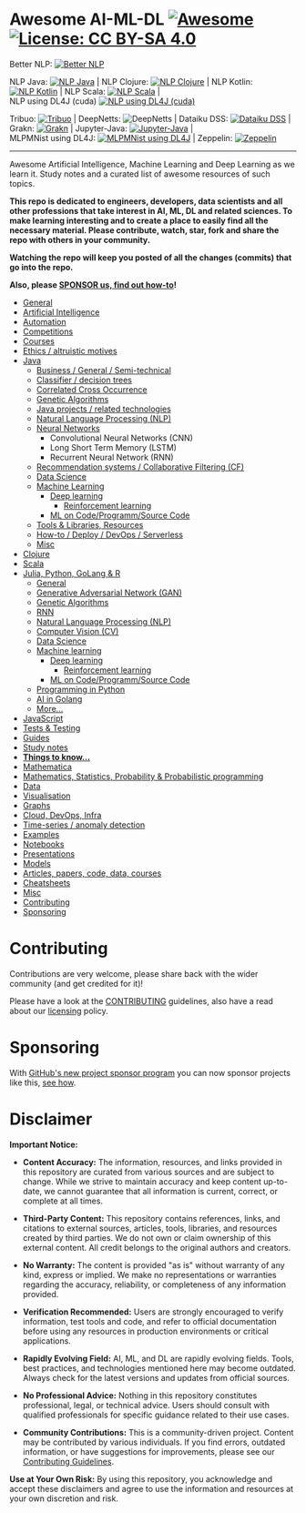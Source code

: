 # Awesome AI-ML-DL [![Awesome](https://awesome.re/badge.svg)](https://awesome.re) [![License: CC BY-SA 4.0](https://img.shields.io/badge/License-CC%20BY--SA%204.0-lightgrey.svg)](https://creativecommons.org/licenses/by-sa/4.0/)

Better NLP: [![Better NLP](https://img.shields.io/docker/pulls/neomatrix369/better-nlp.svg)](https://hub.docker.com/r/neomatrix369/better-nlp) 

NLP Java: [![NLP Java](https://img.shields.io/docker/pulls/neomatrix369/nlp-java.svg)](https://hub.docker.com/r/neomatrix369/nlp-java) | NLP Clojure: [![NLP Clojure](https://img.shields.io/docker/pulls/neomatrix369/nlp-clojure.svg)](https://hub.docker.com/r/neomatrix369/nlp-clojure) | NLP Kotlin: [![NLP Kotlin](https://img.shields.io/docker/pulls/neomatrix369/nlp-kotlin.svg)](https://hub.docker.com/r/neomatrix369/nlp-kotlin) | NLP Scala: [![NLP Scala](https://img.shields.io/docker/pulls/neomatrix369/nlp-scala.svg)](https://hub.docker.com/r/neomatrix369/nlp-scala) | <br/>
NLP using DL4J (cuda) [![NLP using DL4J (cuda)](https://img.shields.io/docker/pulls/neomatrix369/dl4j-nlp-cuda.svg)](https://hub.docker.com/r/neomatrix369/dl4j-nlp-cuda)


Tribuo: [![Tribuo](https://img.shields.io/docker/pulls/neomatrix369/tribuo.svg)](https://hub.docker.com/r/neomatrix369/tribuo) | DeepNetts: ![DeepNetts](https://img.shields.io/docker/pulls/neomatrix369/deepnetts.svg) | Dataiku DSS: [![Dataiku DSS](https://img.shields.io/docker/pulls/neomatrix369/dataiku-dss.svg)](https://hub.docker.com/r/neomatrix369/dataiku-dss) | Grakn: [![Grakn](https://img.shields.io/docker/pulls/neomatrix369/grakn.svg)](https://hub.docker.com/r/neomatrix369/grakn) | Jupyter-Java: [![Jupyter-Java](https://img.shields.io/docker/pulls/neomatrix369/jupyter-java.svg)](https://hub.docker.com/r/neomatrix369/jupyter-java) | <br/>
MLPMNist using DL4J: [![MLPMNist using DL4J](https://img.shields.io/docker/pulls/neomatrix369/dl4j-mnist-single-layer.svg)](https://hub.docker.com/r/neomatrix369/dl4j-mnist-single-layer) | Zeppelin: [![Zeppelin](https://img.shields.io/docker/pulls/neomatrix369/zeppelin.svg)](https://hub.docker.com/r/neomatrix369/zeppelin)

---

Awesome Artificial Intelligence, Machine Learning and Deep Learning as we learn it. Study notes and a curated list of awesome resources of such topics.

**This repo is dedicated to engineers, developers, data scientists and all other professions that take interest in AI, ML, DL and related sciences. To make learning interesting and to create a place to easily find all the necessary material. Please contribute, watch, star, fork and share the repo with others in your community.**

**Watching the repo will keep you posted of all the changes (commits) that go into the repo.**

**Also, please [SPONSOR us, find out how-to](https://github.com/sponsors/neomatrix369)!**

  - [General](README-details.md#general)
  - [Artificial Intelligence](README-details.md#artificial-intelligence)
  - [Automation](README-details.md#automation)
  - [Competitions](competitions.md)
  - [Courses](courses.md)
  - [Ethics / altruistic motives](README-details.md#ethics--altruistic-motives)
  - [Java](./details/java-jvm.md#java)
    - [Business / General / Semi-technical](./details/java-jvm.md#business--general--semi-technical)
    - [Classifier / decision trees](./details/java-jvm.md#classifier--decision-trees)
    - [Correlated Cross Occurrence](./details/java-jvm.md#correlated-cross-occurrence)
    - [Genetic Algorithms](./details/java-jvm.md#genetic-algorithms)
    - [Java projects / related technologies](./details/java-jvm.md#java-projects--related-technologies)
    - [Natural Language Processing (NLP)](./natural-language-processing/java-jvm.md#javajvm)
    - [Neural Networks](./details/java-jvm.md#neural-networks)
 	    - Convolutional Neural Networks (CNN)
 	    - Long Short Term Memory (LSTM)
 	    - Recurrent Neural Network (RNN)
    - [Recommendation systems / Collaborative Filtering (CF)](./details/java-jvm.md#recommendation-systems--collaborative-filtering-cf)
    - [Data Science](./details/java-jvm.md#data-science)
    - [Machine Learning](./details/java-jvm.md#machine-learning)
      - [Deep learning](./details/java-jvm.md#deep-learning)
         - [Reinforcement learning](./details/java-jvm.md#reinforcement-learning)
      - [ML on Code/Programm/Source Code](./ML-on-code-programming-source-code.md)
    - [Tools & Libraries, Resources](./details/java-jvm.md#tools--libraries-other-resources)
    - [How-to / Deploy / DevOps / Serverless](./details/java-jvm.md#how-to--deploy--devops--serverless)
    - [Misc](./details/java-jvm.md#misc)
  - [Clojure](./details/java-jvm.md#clojure)
  - [Scala](./details/java-jvm.md#scala)
  - [Julia, Python, GoLang & R](./details/julia-python-and-r.md#julia-python-and-r)
    - [General](./details/julia-python-and-r.md#general)
    - [Generative Adversarial Network (GAN)](./details/julia-python-and-r.md#generative-adversarial-network-gan)
    - [Genetic Algorithms](./details/julia-python-and-r.md#genetic-algorithms)
    - [RNN](./details/julia-python-and-r.md#rnn)
    - [Natural Language Processing (NLP)](./details/julia-python-and-r.md#natural-language-processing-nlp)
    - [Computer Vision (CV)](./details/julia-python-and-r.md#computer-vision)
    - [Data Science](./details/julia-python-and-r.md#data-science)
    - [Machine learning](./details/julia-python-and-r.md#machine-learning)
      - [Deep learning](./details/julia-python-and-r.md#deep-learning)
        - [Reinforcement learning](./details/julia-python-and-r.md#reinforcement-learning)
      - [ML on Code/Programm/Source Code](./ML-on-code-programming-source-code.md)
    - [Programming in Python](Programming-in-Python.md)
    - [AI in Golang](./details/julia-python-and-r.md#programming-in-golang)
    - [More...](./details/julia-python-and-r.md#more)
  - [JavaScript](README-details.md#javascript)
  - [Tests & Testing](./details/julia-python-and-r.md#testing)
  - [Guides](guides.md#guides)
  - [Study notes](./study-notes/README.md#study-notes)
  - **[Things to know...](./things-to-know.md)**
  - [Mathematica](./details/mathematica-wolfram-Language.md#mathematica--wolfram-language)
  - [Mathematics, Statistics, Probability & Probabilistic programming](./details/maths-stats-probability.md#mathematics-statistics-probability--probabilistic-programming)
  - [Data](README-details.md#data)
  - [Visualisation](./details/visualisation.md#visualisation)
  - [Graphs](README-details.md#graphs)
  - [Cloud, DevOps, Infra](cloud-devops-infra/README.md#cloud-devops-infra)
  - [Time-series / anomaly detection](time-series_anomaly-detection/README.md)
  - [Examples](README-details.md#examples)
  - [Notebooks](./notebooks/README.md#notebooks)
  - [Presentations](README-details.md#presentations)
  - [Models](README-details.md#models)
  - [Articles, papers, code, data, courses](./details/articles-papers-code-data-courses.md#articles-papers-code-data-courses)
  - [Cheatsheets](./details/cheatsheets.md#cheatsheets)
  - [Misc](./details/misc.md#misc)
- [Contributing](#contributing)
- [Sponsoring](#sponsoring)

# Contributing

Contributions are very welcome, please share back with the wider community (and get credited for it)!

Please have a look at the [CONTRIBUTING](CONTRIBUTING.md) guidelines, also have a read about our [licensing](LICENSE.md) policy.

# Sponsoring

With [GitHub's new project sponsor program](https://github.com/sponsors) you can now sponsor projects like this, [see how](https://github.com/sponsors/neomatrix369).

# Disclaimer

**Important Notice:**

- **Content Accuracy:** The information, resources, and links provided in this repository are curated from various sources and are subject to change. While we strive to maintain accuracy and keep content up-to-date, we cannot guarantee that all information is current, correct, or complete at all times.

- **Third-Party Content:** This repository contains references, links, and citations to external sources, articles, tools, libraries, and resources created by third parties. We do not own or claim ownership of this external content. All credit belongs to the original authors and creators.

- **No Warranty:** The content is provided "as is" without warranty of any kind, express or implied. We make no representations or warranties regarding the accuracy, reliability, or completeness of any information provided.

- **Verification Recommended:** Users are strongly encouraged to verify information, test tools and code, and refer to official documentation before using any resources in production environments or critical applications.

- **Rapidly Evolving Field:** AI, ML, and DL are rapidly evolving fields. Tools, best practices, and technologies mentioned here may become outdated. Always check for the latest versions and updates from official sources.

- **No Professional Advice:** Nothing in this repository constitutes professional, legal, or technical advice. Users should consult with qualified professionals for specific guidance related to their use cases.

- **Community Contributions:** This is a community-driven project. Content may be contributed by various individuals. If you find errors, outdated information, or have suggestions for improvements, please see our [Contributing Guidelines](CONTRIBUTING.md).

**Use at Your Own Risk:** By using this repository, you acknowledge and accept these disclaimers and agree to use the information and resources at your own discretion and risk.
